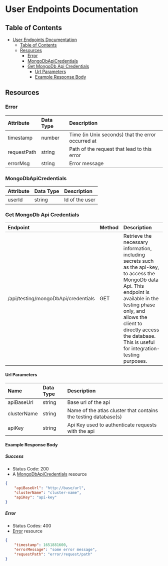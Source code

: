 # User Endpoints Documentation

## Table of Contents

- [User Endpoints Documentation](#user-endpoints-documentation)
  - [Table of Contents](#table-of-contents)
  - [Resources](#resources)
    - [Error](#error)
    - [MongoDbApiCredentials](#mongodbapicredentials)
    - [Get MongoDb Api Credentials](#get-mongodb-api-credentials)
      - [Url Parameters](#url-parameters)
      - [Example Response Body](#example-response-body)

## Resources

### Error

| Attribute | Data Type | Description |
| :-------- | :-------- | :---------- |
| timestamp | number | Time (in Unix seconds) that the error occurred at |
| requestPath | string | Path of the request that lead to this error |
| errorMsg | string | Error message |

### MongoDbApiCredentials

| Attribute | Data Type | Description |
| :-------- | :-------- | :---------- |
| userId | string | Id of the user |

### Get MongoDb Api Credentials

| Endpoint | Method | Description |
| :------- | :----- | :---------- |
| /api/testing/mongoDbApi/credentials | GET | Retrieve the necessary information, including secrets such as the api-key, to access the MongoDb data Api. This endpoint is available in the testing phase only, and allows the client to directly access the database. This is useful for integration-testing purposes. |

#### Url Parameters

| Name | Data Type | Description |
| :--- | :-------- | :---------- |
| apiBaseUrl | string | Base url of the api |
| clusterName | string | Name of the atlas cluster that contains the testing database(s) |
| apiKey | string | Api Key used to authenticate requests with the api |

#### Example Response Body

##### Success

- Status Code: 200
- A [MongoDbApiCredentials](#mongodbapicredentials) resource

```json
{
    "apiBaseUrl": "http://base/url",
    "clusterName": "cluster-name",
    "apiKey": "api-key"
}
```

##### Error

- Status Codes: 400
- [Error](#error) resource

```json
{
    "timestamp": 1651881600,
    "errorMessage": "some error message",
    "requestPath": "error/request/path"
}
```
